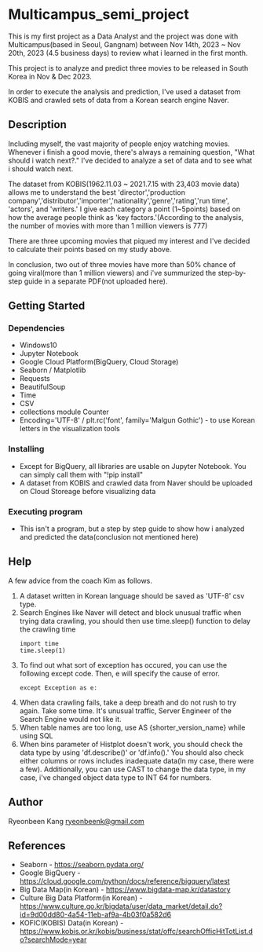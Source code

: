 # Multicampus_semi_project
   This is my first project as a Data Analyst and the project was done with Multicampus(based in Seoul, Gangnam) between Nov 14th, 2023 ~ Nov 20th, 2023 (4.5 business days) to review what i learned in the first month.
   
   This project is to analyze and predict three movies to be released in South Korea in Nov & Dec 2023.
   
   In order to execute the analysis and prediction, I've used a dataset from KOBIS and crawled sets of data from a Korean search engine Naver.


## Description

   Including myself, the vast majority of people enjoy watching movies. Whenever i finish a good movie, there's always a remaining question, "What should i watch next?." I've decided to analyze a set of data and to see what i should watch next. 

   The dataset from KOBIS(1962.11.03 ~ 2021.7.15 with 23,403 movie data) allows me to understand the best 'director','production company','distributor','importer','nationality','genre','rating','run time', 'actors', and 'writers.' I give each category a point (1~5points) based on how the average people think as 'key factors.'(According to the analysis, the number of movies with more than 1 million viewers is 777)

   There are three upcoming movies that piqued my interest and I've decided to calculate their points based on my study above.

   In conclusion, two out of three movies have more than 50% chance of going viral(more than 1 million viewers) and i've summurized the step-by-step guide in a separate PDF(not uploaded here).

## Getting Started

### Dependencies

* Windows10
* Jupyter Notebook
* Google Cloud Platform(BigQuery, Cloud Storage)
* Seaborn / Matplotlib
* Requests 
* BeautifulSoup 
* Time 
* CSV
* collections module Counter
* Encoding='UTF-8' / plt.rc('font', family='Malgun Gothic') - to use Korean letters in the visualization tools


### Installing

* Except for BigQuery, all libraries are usable on Jupyter Notebook. You can simply call them with "!pip install"
* A dataset from KOBIS and crawled data from Naver should be uploaded on Cloud Storeage before visualizing data


### Executing program

* This isn't a program, but a step by step guide to show how i analyzed and predicted the data(conclusion not mentioned here)


## Help
A few advice from the coach Kim as follows.

1. A dataset written in Korean language should be saved as 'UTF-8' csv type.
2. Search Engines like Naver will detect and block unusual traffic when trying data crawling, you should then use time.sleep() function to delay the crawling time
   ```
   import time
   time.sleep(1)
   ```
3. To find out what sort of exception has occured, you can use the following except code. Then, e will specify the cause of error.
   ```
   except Exception as e:
   ```
4. When data crawling fails, take a deep breath and do not rush to try again. Take some time. It's unusual traffic, Server Engineer of the Search Engine would not like it.
5. When table names are too long, use AS {shorter_version_name} while using SQL
6. When bins parameter of Histplot doesn't work, you should check the data type by using 'df.describe()' or 'df.info().' You should also check either columns or rows includes inadequate data(In my case, there were a few). Additionally, you can use CAST to change the data type, in my case, i've changed object data type to INT 64 for numbers.


## Author
Ryeonbeen Kang
ryeonbeenk@gmail.com

## References
* Seaborn - https://seaborn.pydata.org/
* Google BigQuery - https://cloud.google.com/python/docs/reference/bigquery/latest
* Big Data Map(in Korean) - https://www.bigdata-map.kr/datastory
* Culture Big Data Platform(in Korean) - https://www.culture.go.kr/bigdata/user/data_market/detail.do?id=9d00dd80-4a54-11eb-af9a-4b03f0a582d6
* KOFIC(KOBIS) Data(in Korean) - https://www.kobis.or.kr/kobis/business/stat/offc/searchOfficHitTotList.do?searchMode=year
